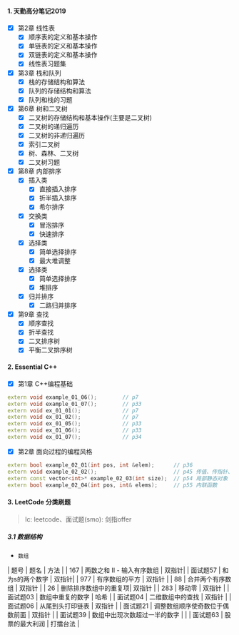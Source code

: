 
#### 1. 天勤高分笔记2019
- [x] 第2章 线性表
    - [x] 顺序表的定义和基本操作
    - [x] 单链表的定义和基本操作
    - [x] 双链表的定义和基本操作
    - [x] 线性表习题集

- [x] 第3章 栈和队列
    - [x] 栈的存储结构和算法
    - [x] 队列的存储结构和算法
    - [x] 队列和栈的习题

- [x] 第6章 树和二叉树
    - [x] 二叉树的存储结构和基本操作(主要是二叉树)
    - [x] 二叉树的递归遍历
    - [x] 二叉树的非递归遍历
    - [x] 索引二叉树
    - [x] 树、森林、二叉树
    - [x] 二叉树习题

- [x] 第8章 内部排序
    - [x] 插入类
        - [x] 直接插入排序
        - [x] 折半插入排序
        - [x] 希尔排序
    - [x] 交换类
        - [x] 冒泡排序
        - [x] 快速排序
    - [x] 选择类
        - [x] 简单选择排序
        - [x] 最大堆调整
    - [x] 选择类
        - [x] 简单选择排序
        - [x] 堆排序
    - [x] 归并排序
        - [x] 二路归并排序

- [x] 第9章 查找
    - [x] 顺序查找
    - [x] 折半查找
    - [x] 二叉排序树
    - [x] 平衡二叉排序树

#### 2. Essential C++
- [x] 第1章 C++编程基础
```c++
extern void example_01_06();        // p7
extern void example_01_07();        // p33
extern void ex_01_01();             // p7
extern void ex_01_02();             // p7
extern void ex_01_05();             // p33
extern void ex_01_06();             // p33
extern void ex_01_07();             // p34
```
- [x] 第2章 面向过程的编程风格
```c++
extern bool example_02_01(int pos, int &elem);      // p36
extern void example_02_02();                        // p45 传值、传指针、传引用
extern const vector<int>* example_02_03(int size);  // p54 局部静态对象
extern bool example_02_04(int pos, int& elems);     // p55 内联函数
```

#### 3. LeetCode 分类刷题
> lc: leetcode、面试题(smo): 剑指offer
##### 3.1 数据结构
+ `数组`

| 题号 | 题名 | 方法 |
| 167 | 两数之和 II - 输入有序数组 | 双指针|
| 面试题57 | 和为s的两个数字 | 双指针|
| 977 | 有序数组的平方 | 双指针 |
| 88 | 合并两个有序数组 | 双指针 |
| 26 | 删除排序数组中的重复项| 双指针 |
| 283 | 移动零 | 双指针 |
| 面试题03 | 数组中重复的数字 | 哈希 |
| 面试题04 | 二维数组中的查找 | 双指针 |
| 面试题06 | 从尾到头打印链表 | 双指针 |
| 面试题21 | 调整数组顺序使奇数位于偶数前面 | 双指针 |
| 面试题39 | 数组中出现次数超过一半的数字 |  |
| 面试题63 | 股票的最大利润 | 打擂台法 |